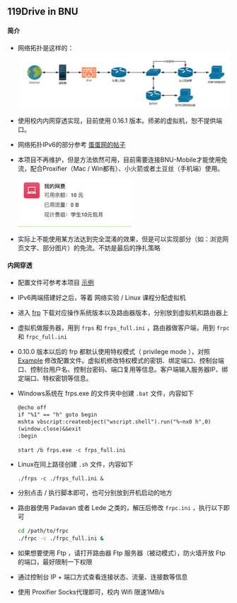 ## 119Drive in BNU

#### 简介

* 网络拓扑是这样的：
  ![Network](./res/network.png)

* 使用校内内网穿透实现，目前使用 0.16.1 版本。师弟的虚拟机，恕不提供端口。

* 网络拓扑IPv6的部分参考 [蛋蛋网的帖子](https://www.oiegg.com/viewthread.php?tid=2049043)

* 本项目不再维护，但是方法依然可用，目前需要连接BNU-Mobile才能使用免流，配合Proxifier（Mac / Win都有）、小火箭或者土豆丝（手机端）使用。

  ![](./res/free.png)


* 实际上不能使用某方法达到完全混淆的效果，但是可以实现部分（如：浏览网页文字、部分图片）的免流。不妨是最后的挣扎策略

#### 内网穿透

- 配置文件可参考本项目 [示例](./example)

- IPv6两端搭建好之后，等着 网络实验 / Linux 课程分配虚拟机

- 进入 [frp](https://github.com/fatedier/frp/releases) 下载对应操作系统版本以及路由器版本，分别放到虚拟机和路由器上

- 虚拟机做服务器，用到 `frps` 和 `frps_full.ini` ，路由器做客户端，用到 `frpc` 和 `frpc_full.ini`

- 0.10.0 版本以后的 frp 都默认使用特权模式（ privilege mode ），对照 [Example](https://github.com/fatedier/frp#example-usage) 修改配置文件。虚拟机修改特权模式的密钥、绑定端口、控制台端口、控制台用户名、控制台密码、端口复用等信息。客户端输入服务器IP、绑定端口、特权密钥等信息。

- Windows系统在 frps.exe 的文件夹中创建 `.bat` 文件，内容如下

  ```
  @echo off 
  if "%1" == "h" goto begin 
  mshta vbscript:createobject("wscript.shell").run("%~nx0 h",0)(window.close)&&exit 
  :begin

  start /b frps.exe -c frps_full.ini
  ```

- Linux在同上路径创建 `.sh` 文件，内容如下

  ```
  ./frps -c ./frps_full.ini &
  ```

- 分别点击 / 执行脚本即可，也可分别放到开机启动的地方

- 路由器使用 Padavan 或者 Lede 之类的，解压后修改 `frpc.ini` ，执行以下即可

  ```bash
  cd /path/to/frpc
  ./frpc -c ./frpc_full.ini &
  ```

- 如果想要使用 Ftp ，请打开路由器 Ftp 服务器（被动模式），防火墙开放 Ftp 的端口，最好限制一下权限

- 通过控制台 IP + 端口方式查看连接状态、流量、连接数等信息

- 使用 Proxifier Socks代理即可，校内 Wifi 限速1MB/s
